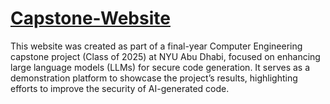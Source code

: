# [Capstone-Website](https://fatimafarooq03.github.io/Capstone-Website/)

This website was created as part of a final-year Computer Engineering capstone project (Class of 2025) at NYU Abu Dhabi, focused on enhancing large language models (LLMs) for secure code generation. It serves as a demonstration platform to showcase the project’s results, highlighting efforts to improve the security of AI-generated code.
